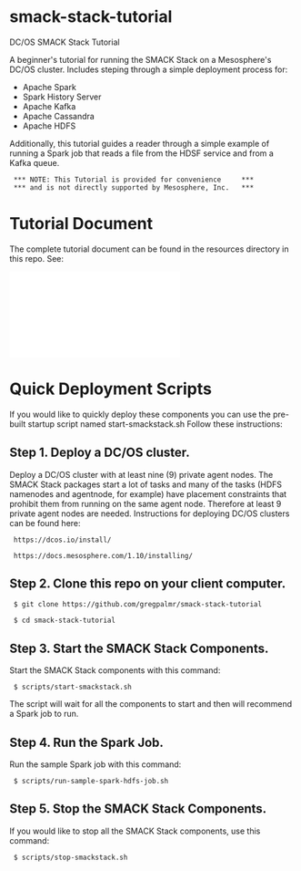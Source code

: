 # smack-stack-tutorial

DC/OS SMACK Stack Tutorial

A beginner's tutorial for running the SMACK Stack on a Mesosphere's DC/OS cluster. Includes steping through a simple deployment process for:

- Apache Spark
- Spark History Server
- Apache Kafka
- Apache Cassandra
- Apache HDFS

Additionally, this tutorial guides a reader through a simple example of running a Spark job that reads a file from the HDSF service and from a Kafka queue. 

     *** NOTE: This Tutorial is provided for convenience     ***
     *** and is not directly supported by Mesosphere, Inc.   ***

# Tutorial Document

The complete tutorial document can be found in the resources directory in this repo. See:

![Mesosphere-SMACK-Stack-Tutorial.pdf](/resources/Mesosphere-SMACK-Stack-Tutorial.pdf?raw=true "DC/OS SMACK Stack Tutorial")

# Quick Deployment Scripts

If you would like to quickly deploy these components you can use the pre-built startup script named start-smackstack.sh Follow these instructions:

## Step 1. Deploy a DC/OS cluster.

Deploy a DC/OS cluster with at least nine (9) private agent nodes. The SMACK Stack packages start a lot of tasks and many of the tasks (HDFS namenodes and agentnode, for example) have placement constraints that prohibit them from running on the same agent node. Therefore at least 9 private agent nodes are needed. Instructions for deploying DC/OS clusters can be found here:

     https://dcos.io/install/

     https://docs.mesosphere.com/1.10/installing/

## Step 2. Clone this repo on your client computer.

     $ git clone https://github.com/gregpalmr/smack-stack-tutorial

     $ cd smack-stack-tutorial

## Step 3. Start the SMACK Stack Components.

Start the SMACK Stack components with this command:

     $ scripts/start-smackstack.sh

The script will wait for all the components to start and then will recommend a Spark job to run.

## Step 4. Run the Spark Job.

Run the sample Spark job with this command:

     $ scripts/run-sample-spark-hdfs-job.sh

## Step 5. Stop the SMACK Stack Components.

If you would like to stop all the SMACK Stack components, use this command:

     $ scripts/stop-smackstack.sh


